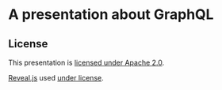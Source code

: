 # A presentation about GraphQL

## License

This presentation is [licensed under Apache 2.0](LICENSE).

[Reveal.js](https://github.com/hakimel/reveal.js) used [under license](LICENSE.revealjs).
